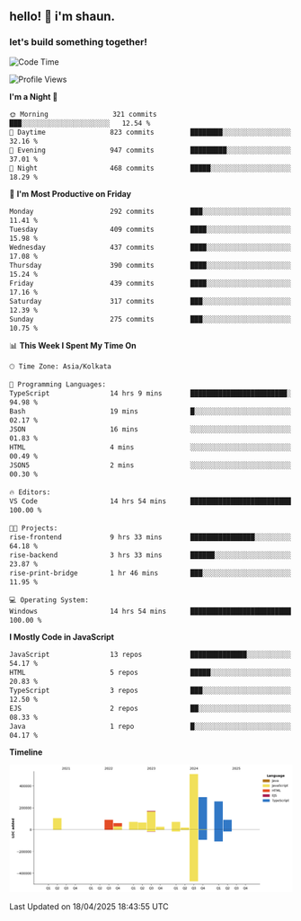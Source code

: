 ## hello! 👋 i'm shaun. 
### let's build something together!
<!--START_SECTION:waka-->
![Code Time](http://img.shields.io/badge/Code%20Time-147%20hrs%2029%20mins-blue)

![Profile Views](http://img.shields.io/badge/Profile%20Views-0-blue)

**I'm a Night 🦉** 

```text
🌞 Morning                321 commits         ███░░░░░░░░░░░░░░░░░░░░░░   12.54 % 
🌆 Daytime                823 commits         ████████░░░░░░░░░░░░░░░░░   32.16 % 
🌃 Evening                947 commits         █████████░░░░░░░░░░░░░░░░   37.01 % 
🌙 Night                  468 commits         █████░░░░░░░░░░░░░░░░░░░░   18.29 % 
```
📅 **I'm Most Productive on Friday** 

```text
Monday                   292 commits         ███░░░░░░░░░░░░░░░░░░░░░░   11.41 % 
Tuesday                  409 commits         ████░░░░░░░░░░░░░░░░░░░░░   15.98 % 
Wednesday                437 commits         ████░░░░░░░░░░░░░░░░░░░░░   17.08 % 
Thursday                 390 commits         ████░░░░░░░░░░░░░░░░░░░░░   15.24 % 
Friday                   439 commits         ████░░░░░░░░░░░░░░░░░░░░░   17.16 % 
Saturday                 317 commits         ███░░░░░░░░░░░░░░░░░░░░░░   12.39 % 
Sunday                   275 commits         ███░░░░░░░░░░░░░░░░░░░░░░   10.75 % 
```


📊 **This Week I Spent My Time On** 

```text
🕑︎ Time Zone: Asia/Kolkata

💬 Programming Languages: 
TypeScript               14 hrs 9 mins       ████████████████████████░   94.98 % 
Bash                     19 mins             █░░░░░░░░░░░░░░░░░░░░░░░░   02.17 % 
JSON                     16 mins             ░░░░░░░░░░░░░░░░░░░░░░░░░   01.83 % 
HTML                     4 mins              ░░░░░░░░░░░░░░░░░░░░░░░░░   00.49 % 
JSON5                    2 mins              ░░░░░░░░░░░░░░░░░░░░░░░░░   00.30 % 

🔥 Editors: 
VS Code                  14 hrs 54 mins      █████████████████████████   100.00 % 

🐱‍💻 Projects: 
rise-frontend            9 hrs 33 mins       ████████████████░░░░░░░░░   64.18 % 
rise-backend             3 hrs 33 mins       ██████░░░░░░░░░░░░░░░░░░░   23.87 % 
rise-print-bridge        1 hr 46 mins        ███░░░░░░░░░░░░░░░░░░░░░░   11.95 % 

💻 Operating System: 
Windows                  14 hrs 54 mins      █████████████████████████   100.00 % 
```

**I Mostly Code in JavaScript** 

```text
JavaScript               13 repos            ██████████████░░░░░░░░░░░   54.17 % 
HTML                     5 repos             █████░░░░░░░░░░░░░░░░░░░░   20.83 % 
TypeScript               3 repos             ███░░░░░░░░░░░░░░░░░░░░░░   12.50 % 
EJS                      2 repos             ██░░░░░░░░░░░░░░░░░░░░░░░   08.33 % 
Java                     1 repo              █░░░░░░░░░░░░░░░░░░░░░░░░   04.17 % 
```



**Timeline**

![Lines of Code chart](https://raw.githubusercontent.com/ShaunDaniel/ShaunDaniel/main/assets/bar_graph.png)


 Last Updated on 18/04/2025 18:43:55 UTC
<!--END_SECTION:waka-->
